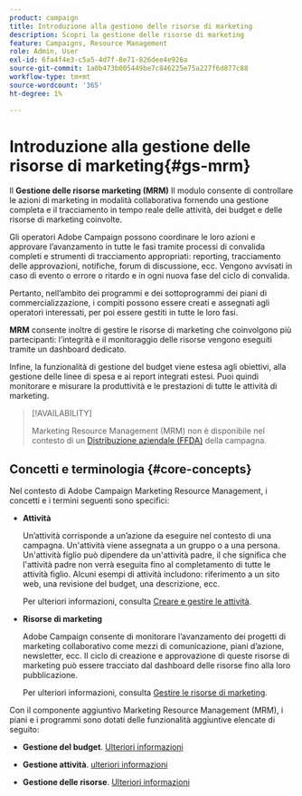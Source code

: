 ```yaml
---
product: campaign
title: Introduzione alla gestione delle risorse di marketing
description: Scopri la gestione delle risorse di marketing
feature: Campaigns, Resource Management
role: Admin, User
exl-id: 6fa4f4e3-c5a5-4d7f-8e71-826dee4e926a
source-git-commit: 1a0b473b005449be7c846225e75a227f6d877c88
workflow-type: tm+mt
source-wordcount: '365'
ht-degree: 1%

---
```


# Introduzione alla gestione delle risorse di marketing{#gs-mrm}

Il **Gestione delle risorse marketing (MRM)** Il modulo consente di controllare le azioni di marketing in modalità collaborativa fornendo una gestione completa e il tracciamento in tempo reale delle attività, dei budget e delle risorse di marketing coinvolte.

Gli operatori Adobe Campaign possono coordinare le loro azioni e approvare l’avanzamento in tutte le fasi tramite processi di convalida completi e strumenti di tracciamento appropriati: reporting, tracciamento delle approvazioni, notifiche, forum di discussione, ecc. Vengono avvisati in caso di evento o errore o ritardo e in ogni nuova fase del ciclo di convalida.

Pertanto, nell’ambito dei programmi e dei sottoprogrammi dei piani di commercializzazione, i compiti possono essere creati e assegnati agli operatori interessati, per poi essere gestiti in tutte le loro fasi.

**MRM** consente inoltre di gestire le risorse di marketing che coinvolgono più partecipanti: l’integrità e il monitoraggio delle risorse vengono eseguiti tramite un dashboard dedicato.

Infine, la funzionalità di gestione del budget viene estesa agli obiettivi, alla gestione delle linee di spesa e ai report integrati estesi. Puoi quindi monitorare e misurare la produttività e le prestazioni di tutte le attività di marketing.

>[!AVAILABILITY]
>
>Marketing Resource Management (MRM) non è disponibile nel contesto di un [Distribuzione aziendale (FFDA)](../../v8/architecture/enterprise-deployment.md) della campagna.

## Concetti e terminologia {#core-concepts}

Nel contesto di Adobe Campaign Marketing Resource Management, i concetti e i termini seguenti sono specifici:

* **Attività**

  Un’attività corrisponde a un’azione da eseguire nel contesto di una campagna. Un&#39;attività viene assegnata a un gruppo o a una persona. Un&#39;attività figlio può dipendere da un&#39;attività padre, il che significa che l&#39;attività padre non verrà eseguita fino al completamento di tutte le attività figlio. Alcuni esempi di attività includono: riferimento a un sito web, una revisione del budget, una descrizione, ecc.

  Per ulteriori informazioni, consulta [Creare e gestire le attività](creating-and-managing-tasks.md).

* **Risorse di marketing**

  Adobe Campaign consente di monitorare l’avanzamento dei progetti di marketing collaborativo come mezzi di comunicazione, piani d’azione, newsletter, ecc. Il ciclo di creazione e approvazione di queste risorse di marketing può essere tracciato dal dashboard delle risorse fino alla loro pubblicazione.

  Per ulteriori informazioni, consulta [Gestire le risorse di marketing](managing-marketing-resources.md).

<!--
>[!NOTE]
>
>For more on Adobe Campaign workspace, refer to [this section](../../platform/using/adobe-campaign-workspace.md).
>  
>Deliveries and communication channels are detailed in [this section](../../delivery/using/steps-about-delivery-creation-steps.md).  
>
>Marketing campaign functionalities are detailed in [this section](../../campaign/using/accessing-marketing-campaigns.md).
-->

Con il componente aggiuntivo Marketing Resource Management (MRM), i piani e i programmi sono dotati delle funzionalità aggiuntive elencate di seguito:

* **Gestione del budget**. [Ulteriori informazioni](controlling-costs.md)

* **Gestione attività**. [ulteriori informazioni](creating-and-managing-tasks.md)

* **Gestione delle risorse**. [Ulteriori informazioni](managing-marketing-resources.md)
